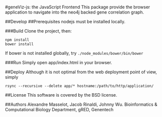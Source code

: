 #geneViz-js: the JavaScript Frontend
This package provide the browser application to navigate into the neo4j backed gene correlation graph.

##Develop
##Prerequisites
nodejs must be installed locally.

###Build
Clone the project, then:

    npm install
    bower install
    
If bower is not installed globally, try <code>./node_modules/bower/bin/bower</code>


###Run
Simply open app/index.html in your browser.

##Deploy
Although it is not optimal from the web deployment point of view, simply

    rsync --recursive --delete app/* hostname:/path/to/http/application/

##License
This software is covered by the BSD license.

##Authors
Alexandre Masselot, Jacob Rinaldi, Johnny Wu. Bioinformatics & Computational Biology Department, gRED, Genentech
